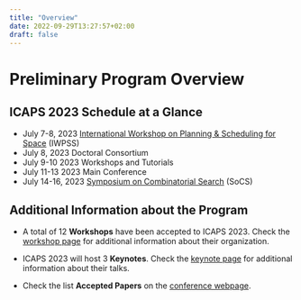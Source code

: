 ```yaml
---
title: "Overview"
date: 2022-09-29T13:27:57+02:00
draft: false
---
```

# Preliminary Program Overview

## ICAPS 2023 Schedule at a Glance

- July 7-8, 2023	[International Workshop on Planning & Scheduling for Space](https://sites.google.com/view/iwpss2023/) (IWPSS)
- July 8, 2023		Doctoral Consortium
- July 9-10 2023	Workshops and Tutorials
- July 11-13 2023	Main Conference
- July 14-16, 2023	[Symposium on Combinatorial Search](https://socs23.search-conference.org/) (SoCS)

## Additional Information about the Program 


- A total of 12 **Workshops** have been accepted to ICAPS 2023. Check the [workshop page](https://icaps23.icaps-conference.org/program/ws_overview) for additional information about their organization.

- ICAPS 2023 will host 3 **Keynotes**. Check the [keynote page](https://icaps23.icaps-conference.org/program/keynotes) for additional information about their talks.


- Check the list **Accepted Papers** on the [conference webpage](https://icaps23.icaps-conference.org/program/accepted).
